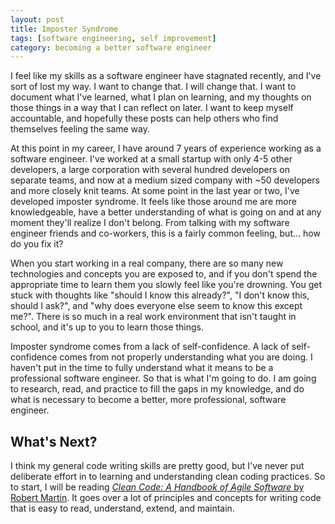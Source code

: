 ```yaml
--- 
layout: post
title: Imposter Syndrome
tags: [software engineering, self improvement]
category: becoming a better software engineer
---
```


I feel like my skills as a software engineer have stagnated recently, and I've sort of lost my way. I want to change
that. I will change that. I want to document what I've learned, what I plan on learning, and my thoughts on those things
in a way that I can reflect on later. I want to keep myself accountable, and hopefully these posts can help others who
find themselves feeling the same way.

At this point in my career, I have around 7 years of experience working as a software engineer. I've worked at a small
startup with only 4-5 other developers, a large corporation with several hundred developers on separate teams, and now
at a medium sized company with ~50 developers and more closely knit teams. At some point in the last year or two, I've
developed imposter syndrome. It feels like those around me are more knowledgeable, have a better understanding of what
is going on and at any moment they'll realize I don't belong. From talking with my software engineer friends and
co-workers, this is a fairly common feeling, but... how do you fix it?

When you start working in a real company, there are so many new technologies and concepts you are exposed to, and if you
don't spend the appropriate time to learn them you slowly feel like you're drowning. You get stuck with thoughts like
"should I know this already?", "I don't know this, should I ask?", and "why does everyone else seem to know this except
me?". There is so much in a real work environment that isn't taught in school, and it's up to you to learn those things.

Imposter syndrome comes from a lack of self-confidence. A lack of self-confidence comes from not properly understanding
what you are doing. I haven't put in the time to fully understand what it means to be a professional software engineer.
So that is what I'm going to do. I am going to research, read, and practice to fill the gaps in my knowledge, and do
what is necessary to become a better, more professional, software engineer.

## What's Next?
I think my general code writing skills are pretty good, but I've never put deliberate effort in to learning and
understanding clean coding practices. So to start, I will be reading [_Clean Code: A Handbook of Agile Software_ by
Robert Martin](https://amzn.to/3Ef9Ace). It goes over a lot of principles and concepts for writing code that is easy to
read, understand, extend, and maintain.
